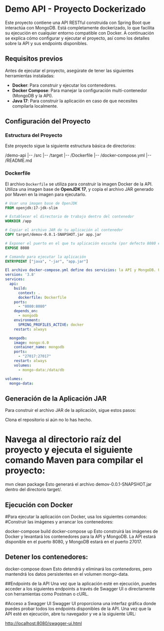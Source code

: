 # Demo API - Proyecto Dockerizado

Este proyecto contiene una API RESTful construida con Spring Boot que interactúa con MongoDB. Está completamente dockerizado, lo que facilita su ejecución en cualquier entorno compatible con Docker. A continuación se explica cómo configurar y ejecutar el proyecto, así como los detalles sobre la API y sus endpoints disponibles.

## Requisitos previos

Antes de ejecutar el proyecto, asegúrate de tener las siguientes herramientas instaladas:

- **Docker**: Para construir y ejecutar los contenedores.
- **Docker Compose**: Para manejar la configuración multi-contenedor (MongoDB y la API).
- **Java 17**: Para construir la aplicación en caso de que necesites compilarla localmente.

## Configuración del Proyecto

### Estructura del Proyecto

Este proyecto sigue la siguiente estructura básica de directorios:

/demo-api |-- /src |-- /target |-- /Dockerfile |-- /docker-compose.yml |-- /README.md


### Dockerfile

El archivo `Dockerfile` se utiliza para construir la imagen Docker de la API. Utiliza una imagen base de **OpenJDK 17**, y copia el archivo JAR generado por Maven en la imagen para ejecutarlo.

```dockerfile
# Usar una imagen base de OpenJDK
FROM openjdk:17-jdk-slim

# Establecer el directorio de trabajo dentro del contenedor
WORKDIR /app

# Copiar el archivo JAR de tu aplicación al contenedor
COPY target/demov-0.0.1-SNAPSHOT.jar app.jar

# Exponer el puerto en el que tu aplicación escucha (por defecto 8080 en Spring Boot)
EXPOSE 8080

# Comando para ejecutar la aplicación
ENTRYPOINT ["java", "-jar", "app.jar"]
```

```docker-compose.yml
El archivo docker-compose.yml define dos servicios: la API y MongoDB. Usamos Docker Compose para crear y conectar ambos contenedores.
version: '3.8'
services:
  api:
    build:
      context: .
      dockerfile: Dockerfile
    ports:
      - "8080:8080"
    depends_on:
      - mongodb
    environment:
      SPRING_PROFILES_ACTIVE: docker
    restart: always

  mongodb:
    image: mongo:6.0
    container_name: mongodb
    ports:
      - "27017:27017"
    restart: always
    volumes:
      - mongo-data:/data/db

volumes:
  mongo-data:

```

## Generación de la Aplicación JAR
Para construir el archivo JAR de la aplicación, sigue estos pasos:

Clona el repositorio si aún no lo has hecho.

# Navega al directorio raíz del proyecto y ejecuta el siguiente comando Maven para compilar el proyecto:

mvn clean package
Esto generará el archivo demov-0.0.1-SNAPSHOT.jar dentro del directorio target/.

## Ejecución con Docker
#Para ejecutar la aplicación con Docker, usa los siguientes comandos:
#Construir las imágenes y arrancar los contenedores:

docker-compose build
docker-compose up
Esto construirá las imágenes de Docker y levantará los contenedores para la API y MongoDB. La API estará disponible en el puerto 8080, y MongoDB estará en el puerto 27017.

## Detener los contenedores:

 docker-compose down
 Esto detendrá y eliminará los contenedores, pero mantendrá los datos persistentes en el volumen mongo-data.

##Endpoints de la API
Una vez que la aplicación esté en ejecución, puedes acceder a los siguientes endpoints a través de Swagger UI o directamente con herramientas como Postman o cURL.

#Acceso a Swagger UI
Swagger UI proporciona una interfaz gráfica donde puedes probar todos los endpoints disponibles de la API. Una vez que la API esté en ejecución, abre tu navegador y ve a la siguiente URL:

[http://localhost:8080/swagger-ui.html](http://localhost:8080/swagger-ui/index.html#/)

